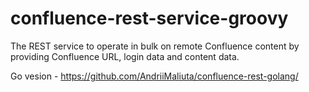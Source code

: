 # confluence-rest-service-groovy

The REST service to operate in bulk on remote Confluence content by providing Confluence URL, login data and content data.

Go vesion - https://github.com/AndriiMaliuta/confluence-rest-golang/
